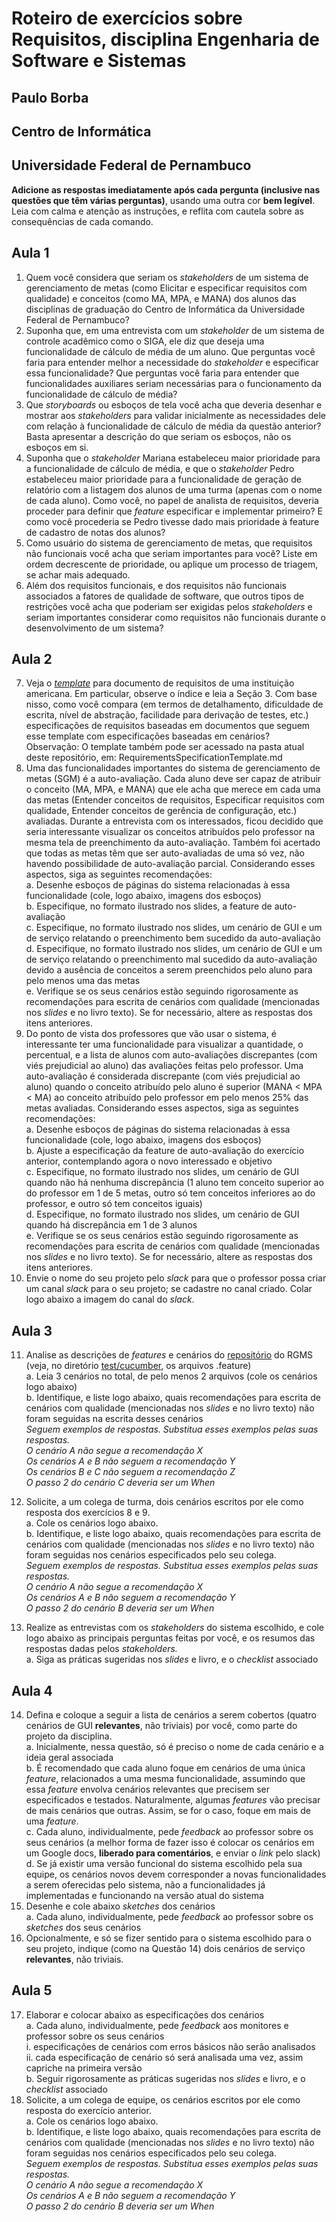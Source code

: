 # Roteiro de exercícios sobre Requisitos, disciplina Engenharia de Software e Sistemas

## Paulo Borba

## Centro de Informática

## Universidade Federal de Pernambuco

**Adicione as respostas imediatamente após cada pergunta (inclusive nas questões que têm várias perguntas)**, usando uma outra cor **bem legível**. Leia com calma e atenção as instruções, e reflita com cautela sobre as consequências de cada comando. 

## Aula 1

1. Quem você considera que seriam os *stakeholders* de um sistema de gerenciamento de metas (como Elicitar e especificar requisitos com qualidade) e conceitos (como MA, MPA, e MANA) dos alunos das disciplinas de graduação do Centro de Informática da Universidade Federal de Pernambuco?  
2. Suponha que, em uma entrevista com um *stakeholder* de um sistema de controle acadêmico como o SIGA, ele diz que deseja uma funcionalidade de cálculo de média de um aluno. Que perguntas você faria para entender melhor a necessidade do *stakeholder* e especificar essa funcionalidade? Que perguntas você faria para entender que funcionalidades auxiliares seriam necessárias para o funcionamento da funcionalidade de cálculo de média?   
3. Que *storyboards* ou esboços de tela você acha que deveria desenhar e mostrar aos *stakeholders* para validar inicialmente as necessidades dele com relação à funcionalidade de cálculo de média da questão anterior? Basta apresentar a descrição do que seriam os esboços, não os esboços em si.   
4. Suponha que o *stakeholder* Mariana estabeleceu maior prioridade para a funcionalidade de cálculo de média, e que o *stakeholder* Pedro estabeleceu maior prioridade para a funcionalidade de geração de relatório com a listagem dos alunos de uma turma (apenas com o nome de cada aluno). Como você, no papel de analista de requisitos, deveria proceder para definir que *feature* especificar e implementar primeiro? E como você procederia se Pedro tivesse dado mais prioridade à feature de cadastro de notas dos alunos?   
5. Como usuário do sistema de gerenciamento de metas, que requisitos não funcionais você acha que seriam importantes para você? Liste em ordem decrescente de prioridade, ou aplique um processo de triagem, se achar mais adequado.  
6. Além dos requisitos funcionais, e dos requisitos não funcionais associados a fatores de qualidade de software, que outros tipos de restrições você acha que poderiam ser exigidas pelos *stakeholders* e seriam importantes considerar como requisitos não funcionais durante o desenvolvimento de um sistema? 

## Aula 2

7. Veja o [*template*](https://www.google.com.br/url?sa=t\&rct=j\&q=\&esrc=s\&source=web\&cd=16\&ved=2ahUKEwjlpvKhz9fgAhUPH7kGHX7mAOMQFjAPegQIABAC\&url=https%3A%2F%2Fcsis.pace.edu%2F\~marchese%2FCS775%2FRequirements%2520Specification%2520Template.doc\&usg=AOvVaw2jGtqP\_Gds0CWWl37tABQX) para documento de requisitos de uma instituição americana. Em particular, observe o índice e leia a Seção 3\. Com base nisso, como você compara (em termos de detalhamento, dificuldade de escrita, nível de abstração, facilidade para derivação de testes, etc.) especificações de requisitos baseadas em documentos que seguem esse template com especificações baseadas em cenários?  
Observação: O template também pode ser acessado na pasta atual deste repositório, em: RequirementsSpecificationTemplate.md
8. Uma das funcionalidades importantes do sistema de gerenciamento de metas (SGM) é a auto-avaliação. Cada aluno deve ser capaz de atribuir o conceito (MA, MPA, e MANA) que ele acha que merece em cada uma das metas (Entender conceitos de requisitos, Especificar requisitos com qualidade, Entender conceitos de gerência de configuração, etc.) avaliadas. Durante a entrevista com os interessados, ficou decidido que seria interessante visualizar os conceitos atribuídos pelo professor na mesma tela de preenchimento da auto-avaliação. Também foi acertado que todas as metas têm que ser auto-avaliadas de uma só vez, não havendo possibilidade de auto-avaliação parcial. Considerando esses aspectos, siga as seguintes recomendações:   
   a. Desenhe esboços de páginas do sistema relacionadas à essa funcionalidade (cole, logo abaixo, imagens dos esboços)  
   b. Especifique, no formato ilustrado nos slides, a feature de auto-avaliação  
   c. Especifique, no formato ilustrado nos slides, um cenário de GUI e um de serviço relatando o preenchimento bem sucedido da auto-avaliação  
   d. Especifique, no formato ilustrado nos slides, um cenário de GUI e um de serviço relatando o preenchimento mal sucedido da auto-avaliação devido a ausência de conceitos a serem preenchidos pelo aluno para pelo menos uma das metas  
   e. Verifique se os seus cenários estão seguindo rigorosamente as recomendações para escrita de cenários com qualidade (mencionadas nos *slides* e no livro texto). Se for necessário, altere as respostas dos itens anteriores.  
9. Do ponto de vista dos professores que vão usar o sistema, é interessante ter uma funcionalidade para visualizar a quantidade, o percentual, e a lista de alunos com auto-avaliações discrepantes (com viés prejudicial ao aluno) das avaliações feitas pelo professor. Uma auto-avaliação é considerada discrepante (com viés prejudicial ao aluno) quando o conceito atribuído pelo aluno é superior (MANA \< MPA \< MA) ao conceito atribuído pelo professor em pelo menos 25% das metas avaliadas. Considerando esses aspectos, siga as seguintes recomendações:     
   a. Desenhe esboços de páginas do sistema relacionadas à essa funcionalidade (cole, logo abaixo, imagens dos esboços)  
   b. Ajuste a especificação da feature de auto-avaliação do exercício anterior, contemplando agora o novo interessado e objetivo  
   c. Especifique, no formato ilustrado nos slides, um cenário de GUI quando não há nenhuma discrepância (1 aluno tem conceito superior ao do professor em 1 de 5 metas, outro só tem conceitos inferiores ao do professor, e outro só tem conceitos iguais)  
   d. Especifique, no formato ilustrado nos slides, um cenário de GUI quando há discrepância em 1 de 3 alunos  
   e. Verifique se os seus cenários estão seguindo rigorosamente as recomendações para escrita de cenários com qualidade (mencionadas nos *slides* e no livro texto). Se for necessário, altere as respostas dos itens anteriores.  
10. Envie o nome do seu projeto pelo *slack* para que o professor possa criar um canal *slack* para o seu projeto; se cadastre no canal criado. Colar logo abaixo a imagem do canal do *slack*. 

    

## Aula 3

11. Analise as descrições de *features* e cenários do [repositório](https://github.com/spgroup/rgms) do RGMS (veja, no diretório [test/cucumber](https://github.com/spgroup/rgms/tree/master/test/cucumber), os arquivos .feature)  
    a. Leia 3 cenários no total, de pelo menos 2 arquivos (cole os cenários logo abaixo)  
    b. Identifique, e liste logo abaixo, quais recomendações para escrita de cenários com qualidade (mencionadas nos *slides* e no livro texto) não foram seguidas na escrita desses cenários   
       *Seguem exemplos de respostas. Substitua esses exemplos pelas suas respostas.*  
       *O cenário A não segue a recomendação X*  
       *Os cenários A e B não seguem a recomendação Y*   
       *Os cenários B e C não seguem a recomendação Z*  
       *O passo 2 do cenário C deveria ser um When*   
         
12. Solicite, a um colega de turma, dois cenários escritos por ele como resposta dos exercícios 8 e 9\.   
    a. Cole os cenários logo abaixo.   
    b. Identifique, e liste logo abaixo, quais recomendações para escrita de cenários com qualidade (mencionadas nos *slides* e no livro texto) não foram seguidas nos cenários especificados pelo seu colega.   
       *Seguem exemplos de respostas. Substitua esses exemplos pelas suas respostas.*  
       *O cenário A não segue a recomendação X*  
       *Os cenários A e B não seguem a recomendação Y*   
       *O passo 2 do cenário B deveria ser um When*   
13. Realize as entrevistas com os *stakeholders* do sistema escolhido, e cole logo abaixo as principais perguntas feitas por você, e os resumos das respostas dadas pelos *stakeholders.*  
    a. Siga as práticas sugeridas nos *slides* e livro, e o *checklist* associado  
       

## Aula 4

14. Defina e coloque a seguir a lista de cenários a serem cobertos (quatro cenários de GUI **relevantes**, não triviais) por você, como parte do projeto da disciplina.  
    a. Inicialmente, nessa questão, só é preciso o nome de cada cenário e a ideia geral associada  
    b. É recomendado que cada aluno foque em cenários de uma única *feature*, relacionados a uma mesma funcionalidade, assumindo que essa *feature* envolva cenários relevantes que precisem ser especificados e testados. Naturalmente, algumas *features* vão precisar de mais cenários que outras. Assim, se for o caso, foque em mais de uma *feature*.  
    c. Cada aluno, individualmente, pede *feedback* ao professor sobre os seus cenários (a melhor forma de fazer isso é colocar os cenários em um Google docs, **liberado para comentários**, e enviar o *link* pelo slack)   
    d. Se já existir uma versão funcional do sistema escolhido pela sua equipe, os cenários novos devem corresponder a novas funcionalidades a serem oferecidas pelo sistema, não a funcionalidades já implementadas e funcionando na versão atual do sistema  
15. Desenhe e cole abaixo *sketches* dos cenários  
    a. Cada aluno, individualmente, pede *feedback* ao professor sobre os *sketches* dos seus cenários  
16. Opcionalmente, e só se fizer sentido para o sistema escolhido para o seu projeto, indique (como na Questão 14\) dois cenários de serviço **relevantes**, não triviais.

## Aula 5

17. Elaborar e colocar abaixo as especificações dos cenários  
    a. Cada aluno, individualmente, pede *feedback* aos monitores e professor sobre os seus cenários  
       i. especificações de cenários com erros básicos não serão analisados  
       ii. cada especificação de cenário só será analisada uma vez, assim capriche na primeira versão  
    b. Seguir rigorosamente as práticas sugeridas nos *slides* e livro, e o *checklist* associado  
18. Solicite, a um colega de equipe, os cenários escritos por ele como resposta do exercício anterior.   
    a. Cole os cenários logo abaixo.   
    b. Identifique, e liste logo abaixo, quais recomendações para escrita de cenários com qualidade (mencionadas nos *slides* e no livro texto) não foram seguidas nos cenários especificados pelo seu colega.   
       *Seguem exemplos de respostas. Substitua esses exemplos pelas suas respostas.*  
       *O cenário A não segue a recomendação X*  
       *Os cenários A e B não seguem a recomendação Y*   
       *O passo 2 do cenário B deveria ser um When* 


